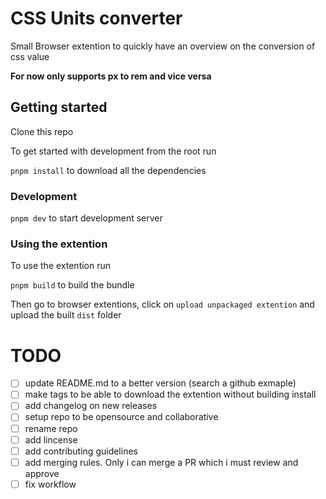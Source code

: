 # CSS Units converter

Small Browser extention to quickly have an overview on the conversion of css value

**For now only supports px to rem and vice versa**

## Getting started

Clone this repo

To get started with development from the root run

`pnpm install` to download all the dependencies

### Development

`pnpm dev` to start development server

### Using the extention

To use the extention run

`pnpm build` to build the bundle

Then go to browser extentions, click on `upload unpackaged extention` and upload the built `dist` folder

# TODO

- [ ] update README.md to a better version (search a github exmaple)
- [ ] make tags to be able to download the extention without building install
- [ ] add changelog on new releases
- [ ] setup repo to be opensource and collaborative
- [ ] rename repo
- [ ] add lincense
- [ ] add contributing guidelines
- [ ] add merging rules. Only i can merge a PR which i must review and approve
- [ ] fix workflow
